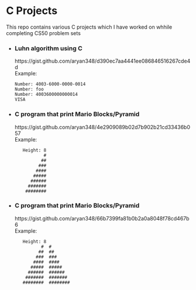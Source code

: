 # C Projects
This repo contains various C projects which I have worked on whhile completing CS50 problem sets

* <h3><b>Luhn algorithm using C <br/></b></h3>
  https://gist.github.com/aryan348/d390ec7aa4441ee086846516267cde4d <br/>
  Example: <br/>
  
   ```$ ./credit 
   Number: 4003-6000-0000-0014 
   Number: foo 
   Number: 4003600000000014
   VISA 
   ```

* <h3><b>C program that print Mario Blocks/Pyramid <br/></b></h3>
  https://gist.github.com/aryan348/4e2909089b02d7b902b21cd33436b057 <br/>
  Example: <br/>
  
   ```$ ./mario
      Height: 8
              #
             ##
            ###
           ####
          #####
         ######
        #######
       ########
   ```


* <h3><b>C program that print Mario Blocks/Pyramid <br/></b></h3>
  https://gist.github.com/aryan348/66b7399fa81b0b2a0a8048f78cd467b6 <br/>
  Example: <br/>
  
   ```$ ./mario
      Height: 8
             #  #
            ##  ##
           ###  ###
          ####  ####
         #####  #####
        ######  ######
       #######  #######
      ########  ########
   ```

